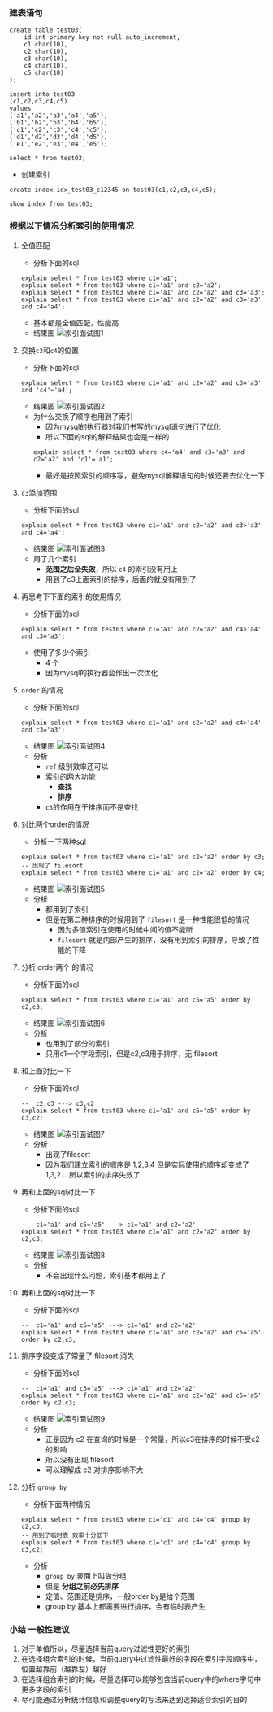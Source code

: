 ### 建表语句
```
create table test03(
    id int primary key not null auto_increment,
    c1 char(10),
    c2 char(10),
    c3 char(10),
    c4 char(10),
    c5 char(10)
);

insert into test03 
(c1,c2,c3,c4,c5)
values 
('a1','a2','a3','a4','a5'),
('b1','b2','b3','b4','b5'),
('c1','c2','c3','c4','c5'),
('d1','d2','d3','d4','d5'),
('e1','e2','e3','e4','e5');

select * from test03;
```

- 创建索引
```
create index idx_test03_c12345 on test03(c1,c2,c3,c4,c5);

show index from test03;
```

### 根据以下情况分析索引的使用情况

1. 全值匹配
    - 分析下面的sql
    ```
    explain select * from test03 where c1='a1';
    explain select * from test03 where c1='a1' and c2='a2';
    explain select * from test03 where c1='a1' and c2='a2' and c3='a3';
    explain select * from test03 where c1='a1' and c2='a2' and c3='a3' and c4='a4';
    ```
    - 基本都是全值匹配，性能高
    - 结果图
    ![索引面试图1](imgs/索引面试/索引面试图1.jpg)

2. 交换`c3`和`c4`的位置
    - 分析下面的sql
    ```
    explain select * from test03 where c1='a1' and c2='a2' and c3='a3' and 'c4'='a4';
    ```
    - 结果图
    ![索引面试图2](imgs/索引面试/索引面试图2.jpg)
    - 为什么交换了顺序也用到了索引
        - 因为mysql的执行器对我们书写的mysql语句进行了优化
        - 所以下面的sql的解释结果也会是一样的
        ```
        explain select * from test03 where c4='a4' and c3='a3' and c2='a2' and 'c1'='a1';
        ```
        - 最好是按照索引的顺序写，避免mysql解释语句的时候还要去优化一下

3. `c3`添加范围
    - 分析下面的sql
    ```
    explain select * from test03 where c1='a1' and c2='a2' and c3>'a3' and c4='a4';
    ```
    - 结果图
    ![索引面试图3](imgs/索引面试/索引面试图3.jpg)
    - 用了几个索引
        - **范围之后全失效**，所以 `c4` 的索引没有用上
        - 用到了c3上面索引的排序，后面的就没有用到了
4. 再思考下下面的索引的使用情况
    - 分析下面的sql
    ```
    explain select * from test03 where c1='a1' and c2='a2' and c4>'a4' and c3='a3';
    ```
    - 使用了多少个索引
        - 4 个
        - 因为mysql的执行器会作出一次优化
5. `order` 的情况
    - 分析下面的sql
    ```
    explain select * from test03 where c1='a1' and c2='a2' and c4>'a4' and c3='a3';
    ```
    - 结果图
    ![索引面试图4](imgs/索引面试/索引面试图4.jpg)
    - 分析
        - `ref` 级别效率还可以
        - 索引的两大功能
            - **查找**
            - **排序**
        - `c3`的作用在于排序而不是查找
6. 对比两个order的情况
    - 分析一下两种sql
    ```
    explain select * from test03 where c1='a1' and c2='a2' order by c3;
    -- 出现了 filesort 
    explain select * from test03 where c1='a1' and c2='a2' order by c4;
    ```
    - 结果图
    ![索引面试图5](imgs/索引面试/索引面试图5.jpg)
    - 分析
        - 都用到了索引
        - 但是在第二种排序的时候用到了 `filesort` 是一种性能很低的情况
            - 因为多值索引在使用的时候中间的值不能断
            - `filesort` 就是内部产生的排序，没有用到索引的排序，导致了性能的下降

7. 分析 order两个 的情况
    - 分析下面的sql
    ```
    explain select * from test03 where c1='a1' and c5='a5' order by c2,c3;
    ```
    - 结果图
    ![索引面试图6](imgs/索引面试/索引面试图6.jpg)
    - 分析
        - 也用到了部分的索引
        - 只用c1一个字段索引，但是c2,c3用于排序，无 filesort

8. 和上面对比一下    
    - 分析下面的sql
    ```
    --  c2,c3 ---> c3,c2
    explain select * from test03 where c1='a1' and c5='a5' order by c3,c2;
    ```
    - 结果图
    ![索引面试图7](imgs/索引面试/索引面试图7.jpg)
    - 分析
        - 出现了filesort
        - 因为我们建立索引的顺序是 1,2,3,4 但是实际使用的顺序却变成了1,3,2... 所以索引的排序失效了

9. 再和上面的sql对比一下
    - 分析下面的sql
    ```
    --  c1='a1' and c5='a5' ---> c1='a1' and c2='a2'
    explain select * from test03 where c1='a1' and c2='a2' order by c2,c3;
    ```
    - 结果图
    ![索引面试图8](imgs/索引面试/索引面试图8.jpg)
    - 分析
        - 不会出现什么问题，索引基本都用上了

10. 再和上面的sql对比一下
    - 分析下面的sql
    ```
    --  c1='a1' and c5='a5' ---> c1='a1' and c2='a2'
    explain select * from test03 where c1='a1' and c2='a2' and c5='a5' order by c2,c3;
    ```
11. 排序字段变成了常量了 filesort 消失
    - 分析下面的sql
    ```
    --  c1='a1' and c5='a5' ---> c1='a1' and c2='a2'
    explain select * from test03 where c1='a1' and c2='a2' and c5='a5' order by c2,c3;
    ```
    - 结果图
    ![索引面试图9](imgs/索引面试/索引面试图9.jpg)
    - 分析
        - 正是因为 c2 在查询的时候是一个常量，所以c3在排序的时候不受c2的影响
        - 所以没有出现 filesort 
        - 可以理解成 c2 对排序影响不大
12. 分析 `group by`
    - 分析下面两种情况
    ```
    explain select * from test03 where c1='c1' and c4='c4' group by c2,c3;
    -- 用到了临时表 效率十分低下
    explain select * from test03 where c1='c1' and c4='c4' group by c3,c2;
    ```
    - 分析
        - `group by` 表面上叫做分组
        - 但是 **分组之前必先排序**
        - 定值、范围还是排序，一般order by是给个范围
        - group by 基本上都需要进行排序，会有临时表产生
### 小结 一般性建议
1. 对于单值所以，尽量选择当前query过滤性更好的索引
2. 在选择组合索引的时候，当前query中过滤性最好的字段在索引字段顺序中，位置越靠前（越靠左）越好
3. 在选择组合索引的时候，尽量选择可以能够包含当前query中的where字句中更多字段的索引
4. 尽可能通过分析统计信息和调整query的写法来达到选择适合索引的目的
